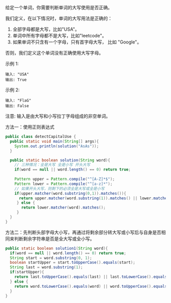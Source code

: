 给定一个单词，你需要判断单词的大写使用是否正确。

我们定义，在以下情况时，单词的大写用法是正确的：

1. 全部字母都是大写，比如"USA"。
2. 单词中所有字母都不是大写，比如"leetcode"。
3. 如果单词不只含有一个字母，只有首字母大写， 比如 "Google"。

否则，我们定义这个单词没有正确使用大写字母。

示例 1:
```
输入: "USA"
输出: True
```
示例 2:
```
输入: "FlaG"
输出: False
```
注意: 输入是由大写和小写拉丁字母组成的非空单词。



方法一：使用正则表达式

```java
public class detectCapitalUse {
  public static void main(String[] args){
    System.out.println(solution("AsAs"));
  }

  public static boolean solution(String word){
    // 三种情况：全是大写 全是小写 开头大写
    if(word == null || word.length() == 0) return true;
    
    Pattern upper = Pattern.compile("^[A-Z]*$");
    Pattern lower = Pattern.compile("^[a-z]*");
    // 如果开头大写，则剩下的必须全是大写或全是小写
    if(upper.matcher(word.substring(0,1)).matches()){
      return upper.matcher(word.substring(1)).matches() || lower.matcher(word.substring(1)).matches();
     } else {
       return lower.matcher(word).matches();
     }
  }
}
```



方法二：先判断头部字母大小写，再通过将剩余部分转大写或小写后与自身是否相同来判断剩余字符串是否是全大写或全小写。

```java
public static boolean solution1(String word){
  if(word == null || word.length() == 0) return true;
  String start = word.substring(0, 1);
  boolean startUpper = start.toUpperCase().equals(start);
  String last = word.substring(1);
  if(startUpper){
    return last.toUpperCase().equals(last) || last.toLowerCase().equals(last);
  } else {
    return word.toLowerCase().equals(word) || word.toUpperCase().equals(word);
  }
}
```

